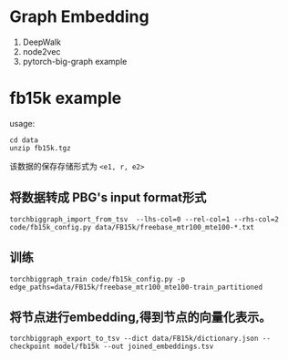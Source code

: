 # Graph Embedding

1. DeepWalk
2. node2vec
3. pytorch-big-graph example



# fb15k example


usage:

```
cd data
unzip fb15k.tgz
```

该数据的保存存储形式为
```<e1, r, e2>```

## 将数据转成 PBG's input format形式
```torchbiggraph_import_from_tsv  --lhs-col=0 --rel-col=1 --rhs-col=2 code/fb15k_config.py data/FB15k/freebase_mtr100_mte100-*.txt```

## 训练
```torchbiggraph_train code/fb15k_config.py -p edge_paths=data/FB15k/freebase_mtr100_mte100-train_partitioned```

## 将节点进行embedding,得到节点的向量化表示。
```torchbiggraph_export_to_tsv --dict data/FB15k/dictionary.json --checkpoint model/fb15k --out joined_embeddings.tsv```
